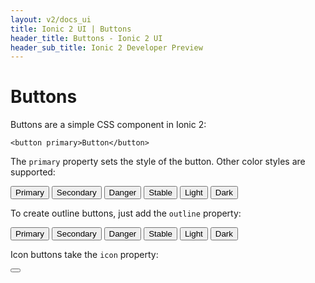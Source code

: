 ```yaml
---
layout: v2/docs_ui
title: Ionic 2 UI | Buttons
header_title: Buttons - Ionic 2 UI
header_sub_title: Ionic 2 Developer Preview
---
```


<h1 class="title">Buttons</h1>

Buttons are a simple CSS component in Ionic 2:

`<button primary>Button</button>`

The `primary` property sets the style of the button. Other color styles are supported:

<div class="ionic2">
<button primary>Primary</button>
<button secondary>Secondary</button>
<button danger>Danger</button>
<button stable>Stable</button>
<button light>Light</button>
<button dark>Dark</button>
</div>

To create outline buttons, just add the `outline` property:

<div class="ionic2">
<button primary button-outline">Primary</button>
<button secondary outline>Secondary</button>
<button danger outline>Danger</button>
<button stable outline>Stable</button>
<button light outline>Light</button>
<button dark outline>Dark</button>
</div>

Icon buttons take the `icon` property:

<div class="ionic2">
<button icon><i class="icon ion-ios-ionic-outline"></i></button>
</div>
